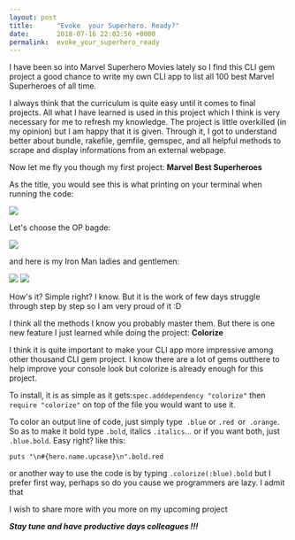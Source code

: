 ```yaml
---
layout: post
title:      "Evoke  your Superhero. Ready?"
date:       2018-07-16 22:02:56 +0000
permalink:  evoke_your_superhero_ready
---
```



I have been so into Marvel Superhero Movies lately so I find this CLI gem project a good chance to write my own CLI app to list all 100 best Marvel Superheroes of all time. 

I always think that the curriculum is quite easy until it comes to final projects. All what I have learned is used in this project which I think is very necessary for me to refresh my knowledge. The project is little overkilled (in my opinion) but I am happy that it is given. Through it, I got to understand better about bundle, rakefile, gemfile, gemspec, and all helpful methods to scrape and display informations from an external webpage.

Now let me fly you though my first project: **Marvel Best Superheroes**

As the title, you would see this is what printing on your terminal when running the code:

![](https://imgur.com/csgDbna)

Let's choose the OP bagde: 

![](https://imgur.com/Hr8UDri)

and here is my Iron Man ladies and gentlemen:

![](https://imgur.com/2Fo9Js0)
![](https://imgur.com/QDEzfBy)

How's it? Simple right? I know. But it is the work of few days struggle through step by step so I am very proud of it :D

I think all the methods I know you probably master them. But there is one new feature I just learned while doing the project: **Colorize**

I think it is quite important to make your CLI app more impressive among other thousand CLI gem project. I know there are a lot of gems outthere to help improve your console look but colorize is already enough for this project.

To install, it is as simple as it gets:`spec.adddependency "colorize"` then `require "colorize"` on top of the file you would want to use it. 

To color an output line of code, just simply type` .blue` or `.red `or` .orange`. So as to make it bold type `.bold`, italics `.italics`... or if you want both, just `.blue.bold`. Easy right? like this:

`puts "\n#{hero.name.upcase}\n".bold.red`

or another way to use the code is by typing `.colorize(:blue).bold` but I prefer first way, perhaps so do you cause we programmers are lazy. I admit that

I wish to share more with you more on my upcoming project

***Stay tune and have productive days colleagues !!!***






